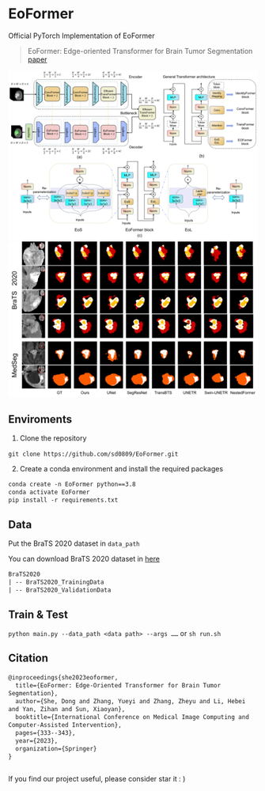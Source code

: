 # EoFormer
Official PyTorch Implementation of EoFormer

> EoFormer: Edge-oriented Transformer for Brain Tumor Segmentation [paper](https://link.springer.com/chapter/10.1007/978-3-031-43901-8_32)

![pipeline](./images/main.png)
![pipeline](./images/visualize.png)

## Enviroments
1. Clone the repository

`git clone https://github.com/sd0809/EoFormer.git`

2. Create a conda environment and install the required packages

```
conda create -n EoFormer python==3.8
conda activate EoFormer
pip install -r requirements.txt
```

## Data
Put the BraTS 2020 dataset in `data_path`

You can download BraTS 2020 dataset in [here](https://www.med.upenn.edu/cbica/brats2020/data.html)

```
BraTS2020
| -- BraTS2020_TrainingData
| -- BraTS2020_ValidationData
```

## Train & Test
`python main.py --data_path <data path> --args ……` or `sh run.sh`
## Citation
```
@inproceedings{she2023eoformer,
  title={EoFormer: Edge-Oriented Transformer for Brain Tumor Segmentation},
  author={She, Dong and Zhang, Yueyi and Zhang, Zheyu and Li, Hebei and Yan, Zihan and Sun, Xiaoyan},
  booktitle={International Conference on Medical Image Computing and Computer-Assisted Intervention},
  pages={333--343},
  year={2023},
  organization={Springer}
}
```

## 
If you find our project useful, please consider star it  : )